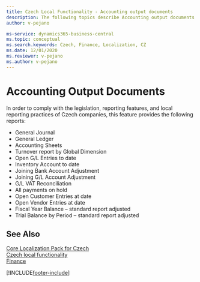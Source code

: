 ```yaml
---
title: Czech Local Functionality - Accounting output documents
description: The following topics describe Accounting output documents - the local functionality in the Czech version of Business Central. 
author: v-pejano

ms-service: dynamics365-business-central
ms.topic: conceptual
ms.search.keywords: Czech, Finance, Localization, CZ
ms.date: 12/01/2020
ms.reviewer: v-pejano
ms.author: v-pejano
---
```



# Accounting Output Documents

In order to comply with the legislation, reporting features, and local reporting practices of Czech companies, this feature provides the following reports:

- General Journal
- General Ledger
- Accounting Sheets
- Turnover report by Global Dimension
- Open G/L Entries to date
- Inventory Account to date
- Joining Bank Account Adjustment
- Joining G/L Account Adjustment
- G/L VAT Reconciliation
- All payments on hold
- Open Customer Entries at date
- Open Vendor Entries at date
- Fiscal Year Balance – standard report adjusted
- Trial Balance by Period – standard report adjusted

## See Also

[Core Localization Pack for Czech](ui-extensions-core-localization-pack-cz.md)  
[Czech local functionality](czech-local-functionality.md)  
[Finance](../../finance.md)  



[!INCLUDE[footer-include](../../includes/footer-banner.md)]